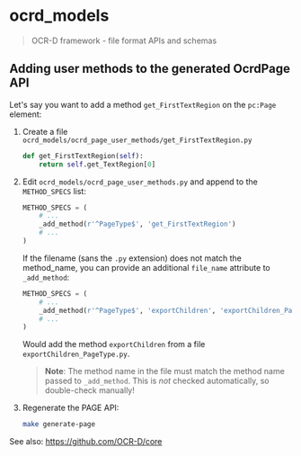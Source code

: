 # ocrd_models

> OCR-D framework - file format APIs and schemas

## Adding user methods to the generated OcrdPage API

Let's say you want to add a method `get_FirstTextRegion` on the `pc:Page` element:

1. Create a file `ocrd_models/ocrd_page_user_methods/get_FirstTextRegion.py`

    ```python
    def get_FirstTextRegion(self):
        return self.get_TextRegion[0]
    ```

2. Edit `ocrd_models/ocrd_page_user_methods.py` and append to the `METHOD_SPECS` list:

    ```python
    METHOD_SPECS = (
        # ...
        _add_method(r'^PageType$', 'get_FirstTextRegion')
        # ...
    )
    ```

    If the filename (sans the `.py` extension) does not match the method_name, you
    can provide an additional `file_name` attribute to `_add_method`:

    ```python
    METHOD_SPECS = (
        # ...
        _add_method(r'^PageType$', 'exportChildren', 'exportChildren_PageType')
        # ...
    )
    ```

    Would add the method `exportChildren` from a file `exportChildren_PageType.py`.

    > **Note**:
    > The method name in the file must match the method name passed to
    > `_add_method`. This is *not* checked automatically, so double-check manually!


3. Regenerate the PAGE API:

    ```sh
    make generate-page
    ```


See also: https://github.com/OCR-D/core
